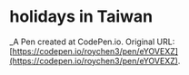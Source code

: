# holidays in Taiwan
 _A Pen created at CodePen.io. Original URL: [https://codepen.io/roychen3/pen/eYOVEXZ](https://codepen.io/roychen3/pen/eYOVEXZ).

 